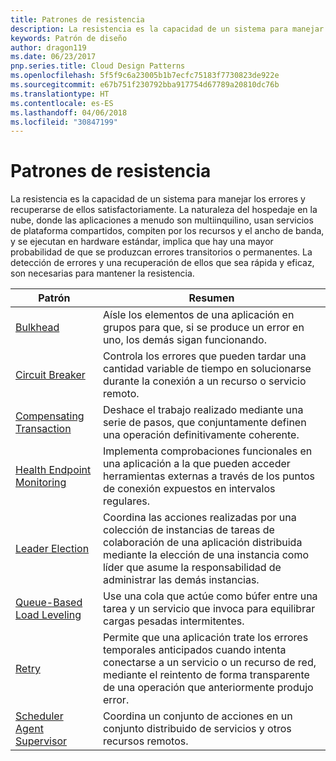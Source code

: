 ```yaml
---
title: Patrones de resistencia
description: La resistencia es la capacidad de un sistema para manejar los errores y recuperarse de ellos satisfactoriamente. La naturaleza del hospedaje en la nube, donde las aplicaciones a menudo son multiinquilino, usan servicios de plataforma compartidos, compiten por los recursos y el ancho de banda, y se ejecutan en hardware estándar, implica que hay una mayor probabilidad de que se produzcan errores transitorios o permanentes. La detección de errores y una recuperación de ellos que sea rápida y eficaz, son necesarias para mantener la resistencia.
keywords: Patrón de diseño
author: dragon119
ms.date: 06/23/2017
pnp.series.title: Cloud Design Patterns
ms.openlocfilehash: 5f5f9c6a23005b1b7ecfc75183f7730823de922e
ms.sourcegitcommit: e67b751f230792bba917754d67789a20810dc76b
ms.translationtype: HT
ms.contentlocale: es-ES
ms.lasthandoff: 04/06/2018
ms.locfileid: "30847199"
---
```

# <a name="resiliency-patterns"></a>Patrones de resistencia

La resistencia es la capacidad de un sistema para manejar los errores y recuperarse de ellos satisfactoriamente. La naturaleza del hospedaje en la nube, donde las aplicaciones a menudo son multiinquilino, usan servicios de plataforma compartidos, compiten por los recursos y el ancho de banda, y se ejecutan en hardware estándar, implica que hay una mayor probabilidad de que se produzcan errores transitorios o permanentes. La detección de errores y una recuperación de ellos que sea rápida y eficaz, son necesarias para mantener la resistencia.


|                            Patrón                             |                                                                                                      Resumen                                                                                                       |
|----------------------------------------------------------------|--------------------------------------------------------------------------------------------------------------------------------------------------------------------------------------------------------------------|
|                   [Bulkhead](../bulkhead.md)                   |                                                     Aísle los elementos de una aplicación en grupos para que, si se produce un error en uno, los demás sigan funcionando.                                                      |
|            [Circuit Breaker](../circuit-breaker.md)            |                                                  Controla los errores que pueden tardar una cantidad variable de tiempo en solucionarse durante la conexión a un recurso o servicio remoto.                                                   |
|   [Compensating Transaction](../compensating-transaction.md)   |                                                      Deshace el trabajo realizado mediante una serie de pasos, que conjuntamente definen una operación definitivamente coherente.                                                       |
| [Health Endpoint Monitoring](../health-endpoint-monitoring.md) |                                            Implementa comprobaciones funcionales en una aplicación a la que pueden acceder herramientas externas a través de los puntos de conexión expuestos en intervalos regulares.                                            |
|            [Leader Election](../leader-election.md)            | Coordina las acciones realizadas por una colección de instancias de tareas de colaboración de una aplicación distribuida mediante la elección de una instancia como líder que asume la responsabilidad de administrar las demás instancias. |
|  [Queue-Based Load Leveling](../queue-based-load-leveling.md)  |                                            Use una cola que actúe como búfer entre una tarea y un servicio que invoca para equilibrar cargas pesadas intermitentes.                                             |
|                      [Retry](../retry.md)                      |             Permite que una aplicación trate los errores temporales anticipados cuando intenta conectarse a un servicio o un recurso de red, mediante el reintento de forma transparente de una operación que anteriormente produjo error.             |
| [Scheduler Agent Supervisor](../scheduler-agent-supervisor.md) |                                                            Coordina un conjunto de acciones en un conjunto distribuido de servicios y otros recursos remotos.                                                            |

